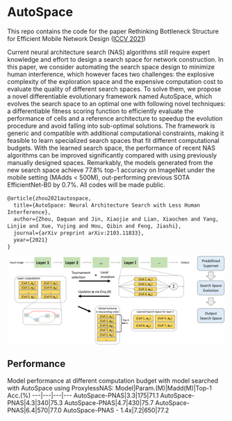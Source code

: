 # AutoSpace
This repo contains the code for the paper Rethinking Bottleneck Structure for Efficient Mobile Network Design ([ICCV 2021](https://arxiv.org/abs/2103.11833))

Current neural architecture search (NAS) algorithms still require expert knowledge and effort to design a search space for network construction. In this paper, we consider automating the search space design to minimize human interference, which however faces two challenges: the explosive complexity of the exploration space and the expensive computation cost to evaluate the quality of different search spaces. To solve them, we propose a novel differentiable evolutionary framework named AutoSpace, which evolves the search space to an optimal one with following novel techniques: a differentiable fitness scoring function to efficiently evaluate the performance of cells and a reference architecture to speedup the evolution procedure and avoid falling into sub-optimal solutions. The framework is generic and compatible with additional computational constraints, making it feasible to learn specialized search spaces that fit different computational budgets. With the learned search space, the performance of recent NAS algorithms can be improved significantly compared with using previously manually designed spaces. Remarkably, the models generated from the new search space achieve 77.8% top-1 accuracy on ImageNet under the mobile setting (MAdds < 500M), out-performing previous SOTA EfficientNet-B0 by 0.7%. All codes will be made public.

```
@article{zhou2021autospace,
  title={AutoSpace: Neural Architecture Search with Less Human Interference},
  author={Zhou, Daquan and Jin, Xiaojie and Lian, Xiaochen and Yang, Linjie and Xue, Yujing and Hou, Qibin and Feng, Jiashi},
  journal={arXiv preprint arXiv:2103.11833},
  year={2021}
}
```


<p align="center">
<img src="https://github.com/zhoudaquan/AutoSpace/blob/master/figures/pipeline.png" | width=500>
</p>

## Performance
Model performance at different computation budget with model searched with AutoSpace using ProxylessNAS:
Model|Param.(M)|Madd(M)|Top-1 Acc.(%)
---|---|---|---
AutoSpace-PNAS|3.3|175|71.1
AutoSpace-PNAS|4.3|340|75.3
AutoSpace-PNAS|4.7|430|75.7
AutoSpace-PNAS|6.4|570|77.0
AutoSpace-PNAS - 1.4x|7.2|650|77.2

